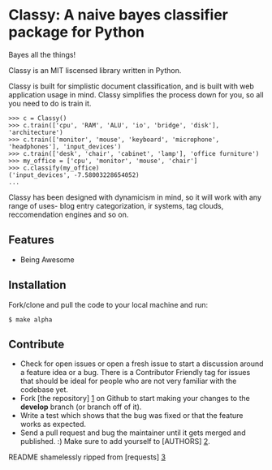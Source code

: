 Classy: A naive bayes classifier package for Python
=========================

Bayes all the things!

Classy is an MIT liscensed library written in Python.

Classy is built for simplistic document classification, and is built with web application usage in mind. Classy simplifies
the process down for you, so all you need to do is train it.


	>>> c = Classy()
	>>> c.train(['cpu', 'RAM', 'ALU', 'io', 'bridge', 'disk'], 'architecture')
	>>> c.train(['monitor', 'mouse', 'keyboard', 'microphone', 'headphones'], 'input_devices')
	>>> c.train(['desk', 'chair', 'cabinet', 'lamp'], 'office furniture')
	>>> my_office = ['cpu', 'monitor', 'mouse', 'chair']
	>>> c.classify(my_office)
	('input_devices', -7.58003228654052)
	...

Classy has been designed with dynamicism in mind, so it will work with any range of uses- blog entry categorization, ir systems, tag clouds, reccomendation engines and so on.


Features
--------

- Being Awesome


Installation
------------

Fork/clone and pull the code to your local machine and run:

	$ make alpha



Contribute
----------
 

* Check for open issues or open a fresh issue to start a discussion around a feature idea or a bug. There is a Contributor Friendly tag for issues that should be ideal for people who are not very familiar with the codebase yet.
* Fork [the repository] [1] on Github to start making your changes to the **develop** branch (or branch off of it).
* Write a test which shows that the bug was fixed or that the feature works as expected.
* Send a pull request and bug the maintainer until it gets merged and published. :) Make sure to add yourself to [AUTHORS] [2].



README shamelessly ripped from [requests] [3]

[1]: https://github.com/pbdeuchler/Classy	"the repository"
[2]: https://github.com/pbdeuchler/Classy/blob/master/AUTHORS.md	"AUTHORS"
[3]: https://github.com/kennethreitz/requests	"requests"